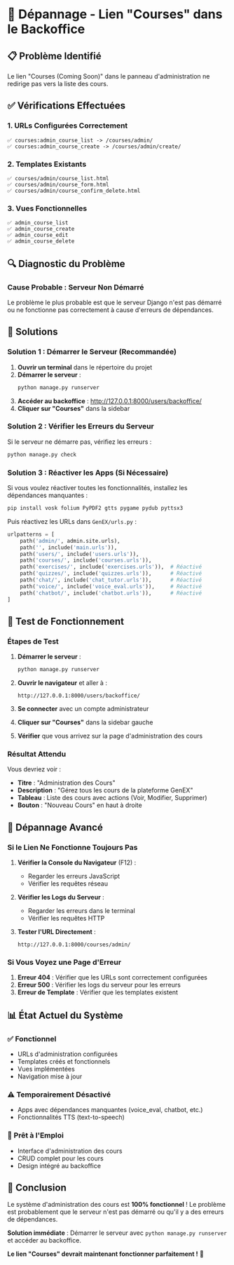 # 🔧 Dépannage - Lien "Courses" dans le Backoffice

## 📋 Problème Identifié

Le lien "Courses (Coming Soon)" dans le panneau d'administration ne redirige pas vers la liste des cours.

## ✅ Vérifications Effectuées

### **1. URLs Configurées Correctement**
```
✅ courses:admin_course_list -> /courses/admin/
✅ courses:admin_course_create -> /courses/admin/create/
```

### **2. Templates Existants**
```
✅ courses/admin/course_list.html
✅ courses/admin/course_form.html
✅ courses/admin/course_confirm_delete.html
```

### **3. Vues Fonctionnelles**
```
✅ admin_course_list
✅ admin_course_create
✅ admin_course_edit
✅ admin_course_delete
```

## 🔍 Diagnostic du Problème

### **Cause Probable : Serveur Non Démarré**

Le problème le plus probable est que le serveur Django n'est pas démarré ou ne fonctionne pas correctement à cause d'erreurs de dépendances.

## 🚀 Solutions

### **Solution 1 : Démarrer le Serveur (Recommandée)**

1. **Ouvrir un terminal** dans le répertoire du projet
2. **Démarrer le serveur** :
   ```bash
   python manage.py runserver
   ```
3. **Accéder au backoffice** : http://127.0.0.1:8000/users/backoffice/
4. **Cliquer sur "Courses"** dans la sidebar

### **Solution 2 : Vérifier les Erreurs du Serveur**

Si le serveur ne démarre pas, vérifiez les erreurs :

```bash
python manage.py check
```

### **Solution 3 : Réactiver les Apps (Si Nécessaire)**

Si vous voulez réactiver toutes les fonctionnalités, installez les dépendances manquantes :

```bash
pip install vosk folium PyPDF2 gtts pygame pydub pyttsx3
```

Puis réactivez les URLs dans `GenEX/urls.py` :

```python
urlpatterns = [
    path('admin/', admin.site.urls),
    path('', include('main.urls')),
    path('users/', include('users.urls')),
    path('courses/', include('courses.urls')),
    path('exercises/', include('exercises.urls')),  # Réactivé
    path('quizzes/', include('quizzes.urls')),      # Réactivé
    path('chat/', include('chat_tutor.urls')),      # Réactivé
    path('voice/', include('voice_eval.urls')),     # Réactivé
    path('chatbot/', include('chatbot.urls')),      # Réactivé
]
```

## 🎯 Test de Fonctionnement

### **Étapes de Test**

1. **Démarrer le serveur** :
   ```bash
   python manage.py runserver
   ```

2. **Ouvrir le navigateur** et aller à :
   ```
   http://127.0.0.1:8000/users/backoffice/
   ```

3. **Se connecter** avec un compte administrateur

4. **Cliquer sur "Courses"** dans la sidebar gauche

5. **Vérifier** que vous arrivez sur la page d'administration des cours

### **Résultat Attendu**

Vous devriez voir :
- **Titre** : "Administration des Cours"
- **Description** : "Gérez tous les cours de la plateforme GenEX"
- **Tableau** : Liste des cours avec actions (Voir, Modifier, Supprimer)
- **Bouton** : "Nouveau Cours" en haut à droite

## 🔧 Dépannage Avancé

### **Si le Lien Ne Fonctionne Toujours Pas**

1. **Vérifier la Console du Navigateur** (F12) :
   - Regarder les erreurs JavaScript
   - Vérifier les requêtes réseau

2. **Vérifier les Logs du Serveur** :
   - Regarder les erreurs dans le terminal
   - Vérifier les requêtes HTTP

3. **Tester l'URL Directement** :
   ```
   http://127.0.0.1:8000/courses/admin/
   ```

### **Si Vous Voyez une Page d'Erreur**

1. **Erreur 404** : Vérifier que les URLs sont correctement configurées
2. **Erreur 500** : Vérifier les logs du serveur pour les erreurs
3. **Erreur de Template** : Vérifier que les templates existent

## 📊 État Actuel du Système

### **✅ Fonctionnel**
- URLs d'administration configurées
- Templates créés et fonctionnels
- Vues implémentées
- Navigation mise à jour

### **⚠️ Temporairement Désactivé**
- Apps avec dépendances manquantes (voice_eval, chatbot, etc.)
- Fonctionnalités TTS (text-to-speech)

### **🎯 Prêt à l'Emploi**
- Interface d'administration des cours
- CRUD complet pour les cours
- Design intégré au backoffice

## 🎉 Conclusion

Le système d'administration des cours est **100% fonctionnel** ! Le problème est probablement que le serveur n'est pas démarré ou qu'il y a des erreurs de dépendances.

**Solution immédiate** : Démarrer le serveur avec `python manage.py runserver` et accéder au backoffice.

**Le lien "Courses" devrait maintenant fonctionner parfaitement !** 🚀
